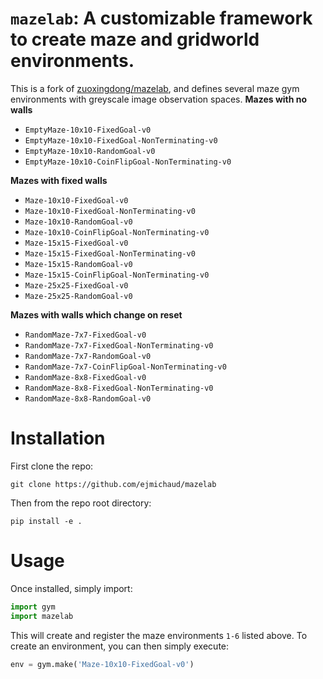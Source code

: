# `mazelab`: A customizable framework to create maze and gridworld environments.

This is a fork of [zuoxingdong/mazelab](https://github.com/zuoxingdong/mazelab), and defines several maze gym environments with greyscale image observation spaces.
**Mazes with no walls**
* `EmptyMaze-10x10-FixedGoal-v0`
* `EmptyMaze-10x10-FixedGoal-NonTerminating-v0`
* `EmptyMaze-10x10-RandomGoal-v0`
* `EmptyMaze-10x10-CoinFlipGoal-NonTerminating-v0`

**Mazes with fixed walls**
* `Maze-10x10-FixedGoal-v0`
* `Maze-10x10-FixedGoal-NonTerminating-v0`
* `Maze-10x10-RandomGoal-v0`
* `Maze-10x10-CoinFlipGoal-NonTerminating-v0`
* `Maze-15x15-FixedGoal-v0`
* `Maze-15x15-FixedGoal-NonTerminating-v0`
* `Maze-15x15-RandomGoal-v0`
* `Maze-15x15-CoinFlipGoal-NonTerminating-v0`
* `Maze-25x25-FixedGoal-v0`
* `Maze-25x25-RandomGoal-v0`

**Mazes with walls which change on reset**
* `RandomMaze-7x7-FixedGoal-v0`
* `RandomMaze-7x7-FixedGoal-NonTerminating-v0`
* `RandomMaze-7x7-RandomGoal-v0`
* `RandomMaze-7x7-CoinFlipGoal-NonTerminating-v0`
* `RandomMaze-8x8-FixedGoal-v0`
* `RandomMaze-8x8-FixedGoal-NonTerminating-v0`
* `RandomMaze-8x8-RandomGoal-v0`

# Installation

First clone the repo:
```
git clone https://github.com/ejmichaud/mazelab
```
Then from the repo root directory:
```
pip install -e .
```

# Usage

Once installed, simply import:
```python
import gym
import mazelab
```
This will create and register the maze environments `1-6` listed above. To create an environment, you can then simply execute:
```python
env = gym.make('Maze-10x10-FixedGoal-v0')
```



